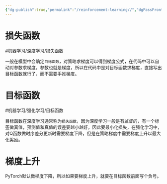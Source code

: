 ```yaml
---
{"dg-publish":true,"permalink":"/reinforcement-learning//","dgPassFrontmatter":true}
---
```



# 损失函数
 #机器学习/深度学习/损失函数
 
一般在模型中会确定`目标函数`，对策略求梯度可以得到梯度公式，在代码中可以自动对参数求梯度，参数也就是梯度，所以在代码中是对目标函数求梯度，直接写出目标函数就行了，而不需要手推梯度。

# 目标函数
#机器学习/强化学习/目标函数 

目标函数在深度学习通常称为`损失函数`，因为深度学习一般是有监督的，有一个标签做真值，预测值和真值的误差要越小越好，因此要最小化损失，在强化学习中，对Q函数做时序差分更新时需要梯度下降，但是在策略梯度中需要梯度上升以最大化奖励。

# 梯度上升

PyTorch默认做梯度下降，所以如果要梯度上升，就要在目标函数前面写个负号。